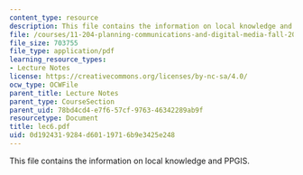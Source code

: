 ```yaml
---
content_type: resource
description: This file contains the information on local knowledge and PPGIS.
file: /courses/11-204-planning-communications-and-digital-media-fall-2004/0d1924319284d60119716b9e3425e248_lec6.pdf
file_size: 703755
file_type: application/pdf
learning_resource_types:
- Lecture Notes
license: https://creativecommons.org/licenses/by-nc-sa/4.0/
ocw_type: OCWFile
parent_title: Lecture Notes
parent_type: CourseSection
parent_uid: 78bd4cd4-e7f6-57cf-9763-46342289ab9f
resourcetype: Document
title: lec6.pdf
uid: 0d192431-9284-d601-1971-6b9e3425e248
---
```

This file contains the information on local knowledge and PPGIS.